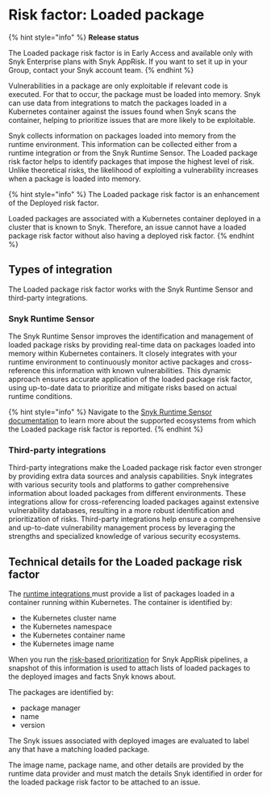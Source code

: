 # Risk factor: Loaded package

{% hint style="info" %}
**Release status**

The Loaded package risk factor is in Early Access and available only with Snyk Enterprise plans with Snyk AppRisk. If you want to set it up in your Group, contact your Snyk account team.
{% endhint %}

Vulnerabilities in a package are only exploitable if relevant code is executed. For that to occur, the package must be loaded into memory. Snyk can use data from integrations to match the packages loaded in a Kubernetes container against the issues found when Snyk scans the container, helping to prioritize issues that are more likely to be exploitable.

Snyk collects information on packages loaded into memory from the runtime environment. This information can be collected either from a runtime integration or from the Snyk Runtime Sensor. The Loaded package risk factor helps to identify packages that impose the highest level of risk. Unlike theoretical risks, the likelihood of exploiting a vulnerability increases when a package is loaded into memory.

{% hint style="info" %}
The Loaded package risk factor is an enhancement of the Deployed risk factor.&#x20;

Loaded packages are associated with a Kubernetes container deployed in a cluster that is known to Snyk. Therefore, an issue cannot have a loaded package risk factor without also having a deployed risk factor.
{% endhint %}

## Types of integration

The Loaded package risk factor works with the Snyk Runtime Sensor and third-party integrations.

### Snyk Runtime Sensor

The Snyk Runtime Sensor improves the identification and management of loaded package risks by providing real-time data on packages loaded into memory within Kubernetes containers. It closely integrates with your runtime environment to continuously monitor active packages and cross-reference this information with known vulnerabilities. This dynamic approach ensures accurate application of the loaded package risk factor, using up-to-date data to prioritize and mitigate risks based on actual runtime conditions.

{% hint style="info" %}
Navigate to the [Snyk Runtime Sensor documentation](../../snyk-apprisk/integrations-for-snyk-apprisk/snyk-runtime-sensor.md) to learn more about the supported ecosystems from which the Loaded package risk factor is reported.
{% endhint %}

### Third-party integrations

Third-party integrations make the Loaded package risk factor even stronger by providing extra data sources and analysis capabilities. Snyk integrates with various security tools and platforms to gather comprehensive information about loaded packages from different environments. These integrations allow for cross-referencing loaded packages against extensive vulnerability databases, resulting in a more robust identification and prioritization of risks. Third-party integrations help ensure a comprehensive and up-to-date vulnerability management process by leveraging the strengths and specialized knowledge of various security ecosystems.

## Technical details for the Loaded package risk factor

The [runtime integrations ](../../snyk-apprisk/integrations-for-snyk-apprisk/connect-a-third-party-integration.md)must provide a list of packages loaded in a container running within Kubernetes. The container is identified by:

* the Kubernetes cluster name
* the Kubernetes namespace
* the Kubernetes container name
* the Kubernetes image name

When you run the [risk-based prioritization](../prioritization-for-snyk-apprisk.md) for Snyk AppRisk pipelines, a snapshot of this information is used to attach lists of loaded packages to the deployed images and facts Snyk knows about.

The packages are identified by:

* package manager
* name&#x20;
* version

The Snyk issues associated with deployed images are evaluated to label any that have a matching loaded package.

The image name, package name, and other details are provided by the runtime data provider and must match the details Snyk identified in order for the loaded package risk factor to be attached to an issue.
